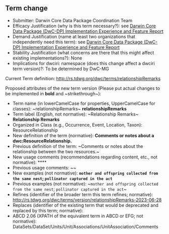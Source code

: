 ## Term change

* Submitter: Darwin Core Data Package Coordination Team
* Efficacy Justification (why is this term necessary?): see [Darwin Core Data Package (DwC-DP) Implementation Experience and Feature Report](https://gbif.github.io/dwc-dp/docs/dwc_dp_implementation_feature_reports.pdf)
* Demand Justification (name at least two organizations that independently need this term): see [Darwin Core Data Package (DwC-DP) Implementation Experience and Feature Report](https://gbif.github.io/dwc-dp/docs/dwc_dp_implementation_feature_reports.pdf)
* Stability Justification (what concerns are there that this might affect existing implementations?): None
* Implications for dwciri: namespace (does this change affect a dwciri term version)?: To be determined by DwC-MG

Current Term definition: http://rs.tdwg.org/dwc/terms/relationshipRemarks

Proposed attributes of the new term version (Please put actual changes to be implemented in **bold** and ~strikethrough~):

* Term name (in lowerCamelCase for properties, UpperCamelCase for classes): ~relationshipRemarks~ **relationshipRemarks**
* Term label (English, not normative): ~Relationship Remarks~ **Relationship Remarks**
* Organized in Class (e.g., Occurrence, Event, Location, Taxon): ResourceRelationship
* New definition of the term (normative): **Comments or notes about a dwc:ResourceRelationship.**
* Previous definition of the term: ~Comments or notes about the relationship between the two resources.~
* New usage comments (recommendations regarding content, etc., not normative): **** 
* Previous usage comments: ~~
* New examples (not normative): **`mother and offspring collected from the same nest`; `pollinator captured in the act`**
* Previous examples (not normative): ~`mother and offspring collected from the same nest`; `pollinator captured in the act`~
* Refines (identifier of the broader term this term refines; normative): http://rs.tdwg.org/dwc/terms/version/relationshipRemarks-2023-06-28
* Replaces (identifier of the existing term that would be deprecated and replaced by this term; normative): 
* ABCD 2.06 (XPATH of the equivalent term in ABCD or EFG; not normative): DataSets/DataSet/Units/Unit/Associations/UnitAssociation/Comments
